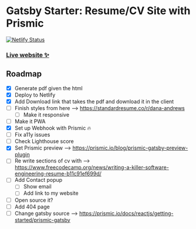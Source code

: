 # Gatsby Starter: Resume/CV Site with Prismic

[![Netlify Status](https://api.netlify.com/api/v1/badges/99a743de-c9a7-4f57-a2bc-ff00ee33f1d1/deploy-status)](https://app.netlify.com/sites/emasuriano-cv/deploys)

### [Live website ✨](https://emasuriano-cv.netlify.com)

## Roadmap

- [x] Generate pdf given the html
- [x] Deploy to Netlify
- [x] Add Download link that takes the pdf and download it in the client
- [ ] Finish styles from here --> https://standardresume.co/r/dana-andrews
  - [ ] Make it responsive
- [ ] Make it PWA
- [x] Set up Webhook with Prismic 🔥
- [ ] Fix a11y issues
- [ ] Check Lighthouse score
- [x] Set Prismic preview --> https://prismic.io/blog/prismic-gatsby-preview-plugin
- [ ] Re write sections of cv with --> https://www.freecodecamp.org/news/writing-a-killer-software-engineering-resume-b11c91ef699d/
- [ ] Add Contact popup
  - [ ] Show email
  - [ ] Add link to my website
- [ ] Open source it?
- [ ] Add 404 page
- [ ] Change gatsby source --> https://prismic.io/docs/reactjs/getting-started/prismic-gatsby
